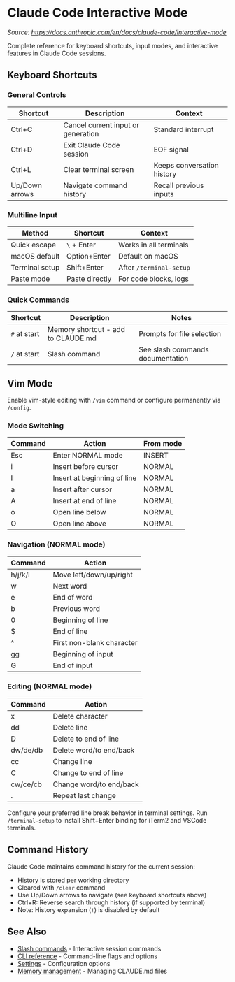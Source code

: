 # Claude Code Interactive Mode
*Source: https://docs.anthropic.com/en/docs/claude-code/interactive-mode*

Complete reference for keyboard shortcuts, input modes, and interactive features in Claude Code sessions.

## Keyboard Shortcuts

### General Controls

| Shortcut | Description | Context |
|----------|-------------|---------|
| Ctrl+C | Cancel current input or generation | Standard interrupt |
| Ctrl+D | Exit Claude Code session | EOF signal |
| Ctrl+L | Clear terminal screen | Keeps conversation history |
| Up/Down arrows | Navigate command history | Recall previous inputs |

### Multiline Input

| Method | Shortcut | Context |
|--------|----------|---------|
| Quick escape | `\` + Enter | Works in all terminals |
| macOS default | Option+Enter | Default on macOS |
| Terminal setup | Shift+Enter | After `/terminal-setup` |
| Paste mode | Paste directly | For code blocks, logs |

### Quick Commands

| Shortcut | Description | Notes |
|----------|-------------|-------|
| `#` at start | Memory shortcut - add to CLAUDE.md | Prompts for file selection |
| `/` at start | Slash command | See slash commands documentation |

## Vim Mode

Enable vim-style editing with `/vim` command or configure permanently via `/config`.

### Mode Switching

| Command | Action | From mode |
|---------|--------|-----------|
| Esc | Enter NORMAL mode | INSERT |
| i | Insert before cursor | NORMAL |
| I | Insert at beginning of line | NORMAL |
| a | Insert after cursor | NORMAL |
| A | Insert at end of line | NORMAL |
| o | Open line below | NORMAL |
| O | Open line above | NORMAL |

### Navigation (NORMAL mode)

| Command | Action |
|---------|--------|
| h/j/k/l | Move left/down/up/right |
| w | Next word |
| e | End of word |
| b | Previous word |
| 0 | Beginning of line |
| $ | End of line |
| ^ | First non-blank character |
| gg | Beginning of input |
| G | End of input |

### Editing (NORMAL mode)

| Command | Action |
|---------|--------|
| x | Delete character |
| dd | Delete line |
| D | Delete to end of line |
| dw/de/db | Delete word/to end/back |
| cc | Change line |
| C | Change to end of line |
| cw/ce/cb | Change word/to end/back |
| . | Repeat last change |

Configure your preferred line break behavior in terminal settings. Run `/terminal-setup` to install Shift+Enter binding for iTerm2 and VSCode terminals.

## Command History

Claude Code maintains command history for the current session:

- History is stored per working directory
- Cleared with `/clear` command
- Use Up/Down arrows to navigate (see keyboard shortcuts above)
- Ctrl+R: Reverse search through history (if supported by terminal)
- Note: History expansion (`!`) is disabled by default

## See Also

- [Slash commands](/en/docs/claude-code/slash-commands) - Interactive session commands
- [CLI reference](/en/docs/claude-code/cli-reference) - Command-line flags and options
- [Settings](/en/docs/claude-code/settings) - Configuration options
- [Memory management](/en/docs/claude-code/memory) - Managing CLAUDE.md files